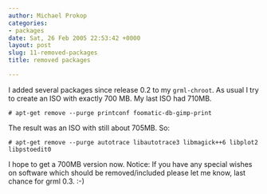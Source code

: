 ```yaml
---
author: Michael Prokop
categories:
- packages
date: Sat, 26 Feb 2005 22:53:42 +0000
layout: post
slug: 11-removed-packages
title: removed packages

---
```

I added several packages since release 0.2 to my `grml-chroot`. As usual I try to create an ISO with exactly 700 MB. My last ISO had 710MB.

    # apt-get remove --purge printconf foomatic-db-gimp-print

The result was an ISO with still about 705MB. So:

    # apt-get remove --purge autotrace libautotrace3 libmagick++6 libplot2 libpstoedit0

I hope to get a 700MB version now. Notice: If you have any special wishes on software which should be removed/included please let me know, last chance for grml 0\.3\. :\-)
